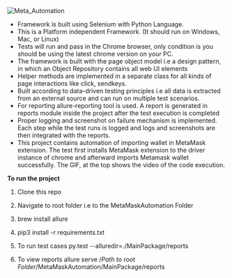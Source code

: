 ![Meta_Automation](https://user-images.githubusercontent.com/64031981/173302919-b92c8d86-81eb-4f82-9774-1241cb7feb66.gif)


* Framework is built using Selenium with Python Language.
* This is a Platform independent Framework. (It should run on Windows, Mac, or Linux)
* Tests will run and pass in the Chrome browser, only condition is you should be using the latest chrome version on your PC.
* The framework is built with the page object model i.e a design pattern, in which an Object Repository contains all web UI elements
* Helper methods are implemented in a separate class for all kinds of page interactions like click, sendkeys.
* Built according to data-driven testing principles i.e all data is extracted from an external source and can run on multiple test scenarios.
* For reporting allure-reporting tool is used. A report is generated in reports module inside the project after the test execution is completed
* Proper logging and screenshot on failure mechanism is implemented. Each step while the test runs is logged and logs and screenshots are then integrated with the reports.
* This project contains automation of importing wallet in MetaMask extension. The test first installs MetaMask extension to the driver instance of chrome and afterward imports Metamask wallet successfully. The GIF, at the top shows the video of the code execution.


**To run the project**

1. Clone this repo
2. Navigate to root folder i.e to the MetaMaskAutomation Folder
3. brew install allure
4. pip3 install -r requirements.txt


5. To run test cases
   py.test --alluredir=./MainPackage/reports

7. To view reports
   allure serve /*Path to root Folder*/MetaMaskAutomation/MainPackage/reports

